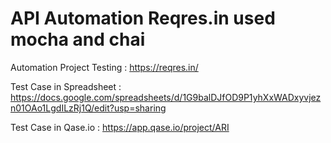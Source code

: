 # API Automation Reqres.in used mocha and chai

Automation Project Testing : https://reqres.in/

Test Case in Spreadsheet   : https://docs.google.com/spreadsheets/d/1G9balDJfOD9P1yhXxWADxyvjezn01OAo1LgdILzRj1Q/edit?usp=sharing

Test Case in Qase.io       : https://app.qase.io/project/ARI

